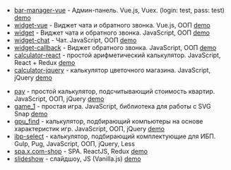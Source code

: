 * [bar-manager-vue](https://github.com/staskontrabas/staskontrabas.github.io/tree/master/bar-manager) - Админ-панель. Vue.js, Vuex. (login: test, pass: test) [demo](https://staskontrabas.github.io/bar-manager/dist/index.html)
* [widget-vue](https://github.com/staskontrabas/staskontrabas.github.io/tree/master/widget-vue) - Виджет чата и обратного звонка. Vue.js, ООП [demo](https://staskontrabas.github.io/widget-vue/dist/)
* [widget](https://github.com/staskontrabas/staskontrabas.github.io/tree/master/widget) - Виджет чата и обратного звонка. JavaScript, ООП [demo](https://staskontrabas.github.io/widget/index.html)
* [widget-chat](https://github.com/staskontrabas/staskontrabas.github.io/tree/master/widget-travel) - Чат. JavaScript, ООП [demo](https://staskontrabas.github.io/widget-travel/index.html)
* [widget-callback](https://github.com/staskontrabas/staskontrabas.github.io/tree/master/widget_callback) - Виджет обратного звонка. JavaScript, ООП [demo](https://staskontrabas.github.io/widget_callback/index.html)
* [calculator-react](https://github.com/staskontrabas/staskontrabas.github.io/tree/master/calculator-react) - простой арифметический калькулятор. JavaScript, React + Redux [demo](https://staskontrabas.github.io/calculator-react/build/)
* [calculator-jquery](https://github.com/staskontrabas/staskontrabas.github.io/tree/master/buket) - калькулятор цветочного магазина. JavaScript, jQuery [demo](https://staskontrabas.github.io/buket/)
<!-- *** -->
* [pay](https://github.com/staskontrabas/staskontrabas.github.io/tree/master/pay) - простой калькулятор, подсчитывающий стоимость квартир. JavaScript, ООП, jQuery [demo](https://staskontrabas.github.io/pay/)
* [game_1](https://github.com/staskontrabas/staskontrabas.github.io/tree/master/game_1) - простая игра. JavaScript, библиотека для работы с SVG Snap [demo](https://staskontrabas.github.io/game_1/)
* [gpu_find](https://github.com/staskontrabas/staskontrabas.github.io/tree/master/gpu_find) - калькулятор, подбирающий компьютеры на основе характеристик игр. JavaScript, ООП, jQuery [demo](https://staskontrabas.github.io/gpu_find/)
* [ibp-select](https://github.com/staskontrabas/staskontrabas.github.io/tree/master/ibp-select) - калькулятор, подбирающий комплектующие для ИБП. Gulp, Pug, JavaScript, ООП, jQuery, Less
* [spa.x.com-shop](https://github.com/staskontrabas/staskontrabas.github.io/tree/master/spa.x.com-shop) - SPA. ReactJS, Redux [demo](https://staskontrabas.github.io/spa.x.com-shop/build)
* [slideshow](https://github.com/staskontrabas/staskontrabas.github.io/tree/master/slideshow) - слайдшоу, JS (Vanilla.js) [demo](https://staskontrabas.github.io/slideshow/)
<!--* [calculator_simple](https://github.com/staskontrabas/staskontrabas.github.io/tree/master/calculator_simple) - простой математический калькулятор. JavaScript, ООП [demo](https://staskontrabas.github.io/calculator_simple/)-->

